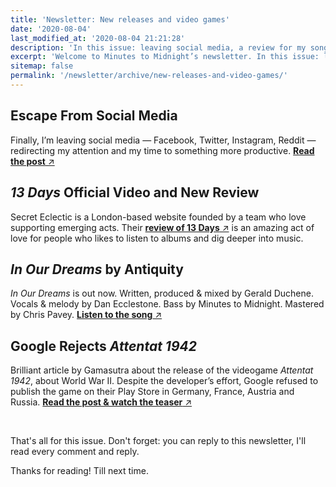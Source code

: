 ```yaml
---
title: 'Newsletter: New releases and video games'
date: '2020-08-04'
last_modified_at: '2020-08-04 21:21:28'
description: 'In this issue: leaving social media, a review for my song 13 Days, a new single by Antiquity with my bass, a post about the video game Attentat 1942.'
excerpt: 'Welcome to Minutes to Midnight’s newsletter. In this issue: leaving social media, a marvellous review for my song 13 Days (plus the official video), a new single by Antiquity with my bass, a post about the video game Attentat 1942.'
sitemap: false
permalink: '/newsletter/archive/new-releases-and-video-games/'
---
```

## Escape From Social Media

Finally, I’m leaving social media — Facebook, Twitter, Instagram, Reddit — redirecting my attention and my time to something more productive. [**Read the post**&nbsp;↗︎](/blog/escape-from-social-media/)

## _13 Days_ Official Video and New Review

Secret Eclectic is a London-based website founded by a team who love supporting emerging acts. Their [**review of 13 Days**&nbsp;↗︎](/blog/secret-eclectic-review-13-days/) is an amazing act of love for people who likes to listen to albums and dig deeper into music.

## _In Our Dreams_ by Antiquity

_In Our Dreams_ is out now. Written, produced & mixed by Gerald Duchene. Vocals & melody by Dan Ecclestone. Bass by Minutes to Midnight. Mastered by Chris Pavey. [**Listen to the song**&nbsp;↗︎](/blog/antiquity-in-our-dreams/)

## Google Rejects _Attentat 1942_

Brilliant article by Gamasutra about the release of the videogame _Attentat 1942_, about World War II. Despite the developer’s effort, Google refused to publish the game on their Play Store in Germany, France, Austria and Russia. [**Read the post & watch the teaser**&nbsp;↗︎](/blog/google-rejects-attentat-1942-from-play-store/)

<br>

That's all for this issue. Don't forget: you can reply to this newsletter, I'll read every comment and reply.

Thanks for reading! Till next time.